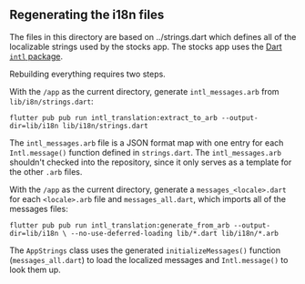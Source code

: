 ## Regenerating the i18n files

The files in this directory are based on ../strings.dart
which defines all of the localizable strings used by the stocks
app. The stocks app uses
the [Dart `intl` package](https://github.com/dart-lang/intl).

Rebuilding everything requires two steps.

With the `/app` as the current directory, generate
`intl_messages.arb` from `lib/i8n/strings.dart`:
```
flutter pub pub run intl_translation:extract_to_arb --output-dir=lib/i18n lib/i18n/strings.dart
```

The `intl_messages.arb` file is a JSON format map with one entry for
each `Intl.message()` function defined in `strings.dart`. The `intl_messages.arb` shouldn't
checked into the repository, since it only serves as a template for
the other `.arb` files.


With the `/app` as the current directory, generate a
`messages_<locale>.dart` for each `<locale>.arb` file and
`messages_all.dart`, which imports all of the messages files:
```
flutter pub pub run intl_translation:generate_from_arb --output-dir=lib/i18n \ --no-use-deferred-loading lib/*.dart lib/i18n/*.arb
```

The `AppStrings` class uses the generated `initializeMessages()`
function (`messages_all.dart`) to load the localized messages
and `Intl.message()` to look them up.